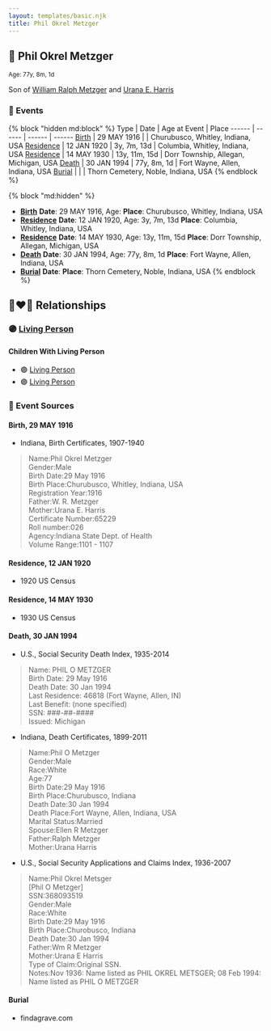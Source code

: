 ```yaml
---
layout: templates/basic.njk
title: Phil Okrel Metzger
---
```

## 🔵 Phil Okrel Metzger
<small>Age: 77y, 8m, 1d</small>

Son of [William Ralph Metzger](/people/6/66898263) and [Urana E. Harris](/people/8/8274504)

### 📆 Events

{% block "hidden md:block" %}
Type | Date | Age at Event | Place
------ | ------ | ------ | ------
[Birth](#event-event-2) | 29 MAY 1916 |  | Churubusco, Whitley, Indiana, USA
[Residence](#event-event-0) | 12 JAN 1920 | 3y, 7m, 13d | Columbia, Whitley, Indiana, USA
[Residence](#event-event-1) | 14 MAY 1930 | 13y, 11m, 15d | Dorr Township, Allegan, Michigan, USA
[Death](#event-event-5) | 30 JAN 1994 | 77y, 8m, 1d | Fort Wayne, Allen, Indiana, USA
[Burial](#event-event-6) |  |  | Thorn Cemetery, Noble, Indiana, USA
{% endblock %}

{% block "md:hidden" %}
- **[Birth](#event-event-2)**
**Date**: 29 MAY 1916, Age:
**Place**: Churubusco, Whitley, Indiana, USA
- **[Residence](#event-event-0)**
**Date**: 12 JAN 1920, Age: 3y, 7m, 13d
**Place**: Columbia, Whitley, Indiana, USA
- **[Residence](#event-event-1)**
**Date**: 14 MAY 1930, Age: 13y, 11m, 15d
**Place**: Dorr Township, Allegan, Michigan, USA
- **[Death](#event-event-5)**
**Date**: 30 JAN 1994, Age: 77y, 8m, 1d
**Place**: Fort Wayne, Allen, Indiana, USA
- **[Burial](#event-event-6)**
**Date**:
**Place**: Thorn Cemetery, Noble, Indiana, USA
{% endblock %}

## 👩‍❤️‍👨 Relationships

### 🟣 [Living Person](/people/8/85561305)

#### Children With Living Person
* 🟣 [Living Person](/people/3/35610560)
* 🟣 [Living Person](/people/8/89832710)
### 📰 Event Sources

#### <a id="event-event-2"></a> Birth, 29 MAY 1916
* Indiana, Birth Certificates, 1907-1940
>   
  > Name:Phil Okrel Metzger  
  > Gender:Male  
  > Birth Date:29 May 1916  
  > Birth Place:Churubusco, Whitley, Indiana, USA  
  > Registration Year:1916  
  > Father:W. R. Metzger  
  > Mother:Urana E. Harris  
  > Certificate Number:65229  
  > Roll number:026  
  > Agency:Indiana State Dept. of Health  
  > Volume Range:1101 - 1107

#### <a id="event-event-0"></a> Residence, 12 JAN 1920
* 1920 US Census

#### <a id="event-event-1"></a> Residence, 14 MAY 1930
* 1930 US Census

#### <a id="event-event-5"></a> Death, 30 JAN 1994
* U.S., Social Security Death Index, 1935-2014
>   
  > Name: PHIL O METZGER  
  > Birth Date: 29 May 1916  
  > Death Date: 30 Jan 1994  
  > Last Residence: 46818 (Fort Wayne, Allen, IN)  
  > Last Benefit: (none specified)  
  > SSN: ###-##-####  
  > Issued: Michigan
* Indiana, Death Certificates, 1899-2011
>   
  > Name:Phil O Metzger  
  > Gender:Male  
  > Race:White  
  > Age:77  
  > Birth Date:29 May 1916  
  > Birth Place:Churubusco, Indiana  
  > Death Date:30 Jan 1994  
  > Death Place:Fort Wayne, Allen, Indiana, USA  
  > Marital Status:Married  
  > Spouse:Ellen R Metzger  
  > Father:Ralph Metzger  
  > Mother:Urana Harris
* U.S., Social Security Applications and Claims Index, 1936-2007
>   
  > Name:Phil Okrel Metsger  
  > [Phil O Metzger]   
  > SSN:368093519  
  > Gender:Male  
  > Race:White  
  > Birth Date:29 May 1916  
  > Birth Place:Churobusco, Indiana  
  > Death Date:30 Jan 1994  
  > Father:Wm R Metzger  
  > Mother:Urana E Harris  
  > Type of Claim:Original SSN.  
  > Notes:Nov 1936: Name listed as PHIL OKREL METSGER; 08 Feb 1994: Name listed as PHIL O METZGER

#### <a id="event-event-6"></a> Burial
* findagrave.com